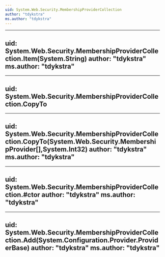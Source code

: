```yaml
---
uid: System.Web.Security.MembershipProviderCollection
author: "tdykstra"
ms.author: "tdykstra"
---
```


---
uid: System.Web.Security.MembershipProviderCollection.Item(System.String)
author: "tdykstra"
ms.author: "tdykstra"
---

---
uid: System.Web.Security.MembershipProviderCollection.CopyTo
---

---
uid: System.Web.Security.MembershipProviderCollection.CopyTo(System.Web.Security.MembershipProvider[],System.Int32)
author: "tdykstra"
ms.author: "tdykstra"
---

---
uid: System.Web.Security.MembershipProviderCollection.#ctor
author: "tdykstra"
ms.author: "tdykstra"
---

---
uid: System.Web.Security.MembershipProviderCollection.Add(System.Configuration.Provider.ProviderBase)
author: "tdykstra"
ms.author: "tdykstra"
---
